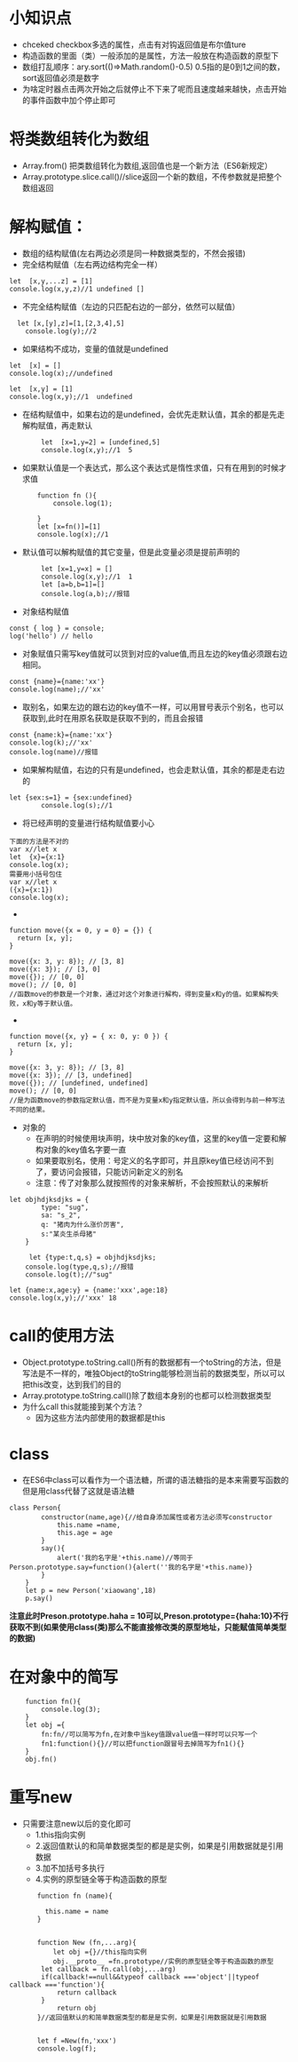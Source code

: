 # 小知识点
- chceked checkbox多选的属性，点击有对钩返回值是布尔值ture
- 构造函数的里面（类）一般添加的是属性，方法一般放在构造函数的原型下
- 数组打乱顺序：ary.sort(()=>Math.random()-0.5) 0.5指的是0到1之间的数，sort返回值必须是数字
- 为啥定时器点击两次开始之后就停止不下来了呢而且速度越来越快，点击开始的事件函数中加个停止即可 
# 将类数组转化为数组
- Array.from()   把类数组转化为数组,返回值也是一个新方法（ES6新规定）
- Array.prototype.slice.call()//slice返回一个新的数组，不传参数就是把整个数组返回
# 解构赋值：
- 数组的结构赋值(左右两边必须是同一种数据类型的，不然会报错)
 - 完全结构赋值（左右两边结构完全一样）
```
let  [x,y,...z] = [1]
console.log(x,y,z)//1 undefined []
```
- 不完全结构赋值（左边的只匹配右边的一部分，依然可以赋值）
```
  let [x,[y],z]=[1,[2,3,4],5]  
    console.log(y);//2
```
  - 如果结构不成功，变量的值就是undefined
```
let  [x] = []
console.log(x);//undefined
```
```
let  [x,y] = [1]
console.log(x,y);//1  undefined
```
- 在结构赋值中，如果右边的是undefined，会优先走默认值，其余的都是先走解构赋值，再走默认
```
        let  [x=1,y=2] = [undefined,5]
        console.log(x,y);//1  5
```
- 如果默认值是一个表达式，那么这个表达式是惰性求值，只有在用到的时候才求值
```
       function fn (){
           console.log(1);
           
       }
       let [x=fn()]=[1]
       console.log(x);//1
```
- 默认值可以解构赋值的其它变量，但是此变量必须是提前声明的
```
        let [x=1,y=x] = []
        console.log(x,y);//1  1
        let [a=b,b=1]=[]
        console.log(a,b);//报错
```
- 对象结构赋值
```
const { log } = console;
log('hello') // hello
```
  - 对象赋值只需写key值就可以货到对应的value值,而且左边的key值必须跟右边相同。
```
const {name}={name:'xx'}
console.log(name);//'xx'
```
  - 取别名，如果左边的跟右边的key值不一样，可以用冒号表示个别名，也可以获取到,此时在用原名获取是获取不到的，而且会报错
```
const {name:k}={name:'xx'}
console.log(k);//'xx'
console.log(name)//报错
```
   - 如果解构赋值，右边的只有是undefined，也会走默认值，其余的都是走右边的
```
let {sex:s=1} = {sex:undefined}
        console.log(s);//1
```
   - 将已经声明的变量进行结构赋值要小心
```
下面的方法是不对的
var x//let x 
let  {x}={x:1}
console.log(x);
需要用小括号包住
var x//let x 
({x}={x:1})
console.log(x);
```
   - 
```
function move({x = 0, y = 0} = {}) {
  return [x, y];
}

move({x: 3, y: 8}); // [3, 8]
move({x: 3}); // [3, 0]
move({}); // [0, 0]
move(); // [0, 0]
//函数move的参数是一个对象，通过对这个对象进行解构，得到变量x和y的值。如果解构失败，x和y等于默认值。
```
   - 
```
function move({x, y} = { x: 0, y: 0 }) {
  return [x, y];
}

move({x: 3, y: 8}); // [3, 8]
move({x: 3}); // [3, undefined]
move({}); // [undefined, undefined]
move(); // [0, 0]
//是为函数move的参数指定默认值，而不是为变量x和y指定默认值，所以会得到与前一种写法不同的结果。
```

  - 对象的
    - 在声明的时候使用块声明，块中放对象的key值，这里的key值一定要和解构对象的key值名字要一直
    - 如果要取别名，使用：号定义的名字即可，并且原key值已经访问不到了，要访问会报错，只能访问新定义的别名
    - 注意：传了对象那么就按照传的对象来解析，不会按照默认的来解析 
```
let objhdjksdjks = {
        type: "sug", 
        sa: "s_2",
        q: "猪肉为什么涨价厉害",
        s:"某炎生杀母猪"
    }    

     let {type:t,q,s} = objhdjksdjks;
    console.log(type,q,s);//报错
    console.log(t);//"sug"
```
```
let {name:x,age:y} = {name:'xxx',age:18}
console.log(x,y);//'xxx' 18
```
# call的使用方法
- Object.prototype.toString.call()所有的数据都有一个toString的方法，但是写法是不一样的，唯独Object的toString能够检测当前的数据类型，所以可以把this改变，达到我们的目的
- Array.prototype.toString.call()除了数组本身别的也都可以检测数据类型
- 为什么call this就能接到某个方法？
  - 因为这些方法内部使用的数据都是this
# class
- 在ES6中class可以看作为一个语法糖，所谓的语法糖指的是本来需要写函数的但是用class代替了这就是语法糖
```
class Person{
        constructor(name,age){//给自身添加属性或者方法必须写constructor
            this.name =name,
            this.age = age
        }
        say(){
            alert('我的名字是'+this.name)//等同于Person.prototype.say=function(){alert(''我的名字是'+this.name)}
        }
    }
    let p = new Person('xiaowang',18)
    p.say()
```
**注意此时Preson.prototype.haha = 10可以,Preson.prototype={haha:10}不行获取不到(如果使用class(类)那么不能直接修改类的原型地址，只能赋值简单类型的数据)**

# 在对象中的简写
```
    function fn(){
        console.log(3);        
    }
    let obj ={
        fn:fn//可以简写为fn,在对象中当key值跟value值一样时可以只写一个
        fn1:function(){}//可以把function跟冒号去掉简写为fn1(){}       
    }
    obj.fn()
```
# 重写new
- 只需要注意new以后的变化即可
  - 1.this指向实例
  - 2.返回值默认的和简单数据类型的都是是实例，如果是引用数据就是引用数据
  - 3.加不加括号多执行
  - 4.实例的原型链全等于构造函数的原型
```
       function fn (name){
        
         this.name = name
       }

       
       function New (fn,...arg){
           let obj ={}//this指向实例
           obj.__proto__ =fn.prototype//实例的原型链全等于构造函数的原型
        let callback = fn.call(obj,...arg)
        if(callback!==null&&typeof callback ==='object'||typeof callback ==='function'){
            return callback
        }
            return obj 
       }//返回值默认的和简单数据类型的都是是实例，如果是引用数据就是引用数据


       let f =New(fn,'xxx')
       console.log(f);
```



  
